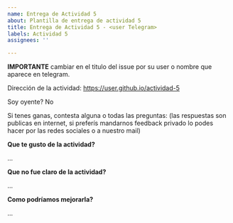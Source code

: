 ```yaml
---
name: Entrega de Actividad 5
about: Plantilla de entrega de actividad 5
title: Entrega de Actividad 5 - <user Telegram>
labels: Actividad 5
assignees: ''

---
```


**IMPORTANTE** cambiar en el titulo del issue *<user Telegram>* por su user o nombre que aparece en telegram.

Dirección de la actividad: https://user.github.io/actividad-5

Soy oyente? No

Si tenes ganas, contesta alguna o todas las preguntas: (las respuestas son publicas en internet, si preferís mandarnos feedback privado lo podes hacer por las redes sociales o a nuestro mail)

**Que te gusto de la actividad?**

...

**Que no fue claro de la actividad?**

...

**Como podríamos mejorarla?**

...
